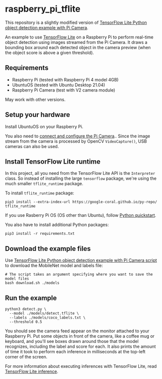 # raspberry_pi_tflite

This repository is a slightly modified version of
[TensorFlow Lite Python object detection example with Pi Camera](https://github.com/tensorflow/examples/tree/master/lite/examples/object_detection/raspberry_pi).

An example to use [TensorFlow Lite](https://tensorflow.org/lite)
on a Raspberry Pi to perform real-time object detection using images
streamed from the Pi Camera. It draws a bounding box around each detected
object in the camera preview (when the object score is above a given threshold).

## Requirements

- Raspberry Pi (tested with Raspberry Pi 4 model 4GB)
- UbuntuOS (tested with Ubuntu Desktop 21.04)
- Raspberry Pi Camera (test with V2 camera module)

May work with other versions.

## Setup your hardware

Install UbuntuOS on your Raspberry Pi.

You also need to [connect and configure the Pi Camera](
https://www.raspberrypi.org/documentation/configuration/camera.md)..
Since the image stream from the camera is processed by OpenCV `VideoCapture()`,
USB cameras can also be used.

## Install TensorFlow Lite runtime

In this project, all you need from the TensorFlow Lite API is the `Interpreter`
class. So instead of installing the large `tensorflow` package, we're using the
much smaller `tflite_runtime` package.

To install `tflite_runtime` package:

```
pip3 install --extra-index-url https://google-coral.github.io/py-repo/ tflite_runtime
```

If you use Rasberry Pi OS (OS other than Ubuntu), follow
[Python quickstart](https://www.tensorflow.org/lite/guide/python#install_tensorflow_lite_for_python).

You also have to install additional Python packages:

```
pip3 install -r requirements.txt
```

## Download the example files

Use [TensorFlow Lite Python object detection example with Pi Camera script](https://github.com/tensorflow/examples/blob/master/lite/examples/object_detection/raspberry_pi/download.sh)
to download the MobileNet model and labels file:

```
# The script takes an argument specifying where you want to save the model files
bash download.sh ./models
```

## Run the example

```
python3 detect.py \
  --model ./models/detect.tflite \
  --labels ./models/coco_labels.txt \
  --threshold 0.5
```

You should see the camera feed appear on the monitor attached to your Raspberry
Pi. Put some objects in front of the camera, like a coffee mug or keyboard, and
you'll see boxes drawn around those that the model recognizes, including the
label and score for each. It also prints the amount of time it took
to perform each inference in milliseconds at the top-left corner of the screen.

For more information about executing inferences with TensorFlow Lite, read
[TensorFlow Lite inference](https://www.tensorflow.org/lite/guide/inference).
